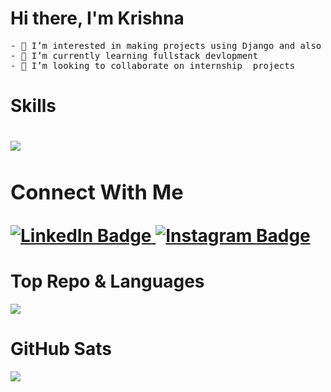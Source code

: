 <p>
  <h1>Hi there, I'm Krishna</h1>
  <pre>
- 👀 I’m interested in making projects using Django and also ML for Data Science
- 🌱 I’m currently learning fullstack devlopment
- 💞️ I’m looking to collaborate on internship  projects
</pre>
</p>


<!---
coderkrishna2441/coderkrishna2441 is a ✨ special ✨ repository because its `README.md` (this file) appears on your GitHub profile.
You can click the Preview link to take a look at your changes.
--->

<p>
  <h1> Skills <h1>
    <a href="https://skillicons.dev">
      <img src="https://skillicons.dev/icons?i=css,html,js,django" />
    </a>
</p>

<div id="badges">
  <h3>Connect With Me</h3>
  <a href="https://www.linkedin.com/in/krishna-sharma-09517a251/">
    <img src="https://img.shields.io/badge/LinkedIn-blue?style=for-the-badge&logo=linkedin&logoColor=white" alt="LinkedIn Badge"/>
  </a>
  <a href="https://www.instagram.com/krishna_sharma2408?igsh=MTNic2Z4d3N0MDQ2cw==">
    <img src="https://img.shields.io/badge/Instagram-red?style=for-the-badge&logo=instagram&logoColor=white" alt="Instagram Badge"/>
  </a>
</div>

<p>
  <h1> Top Repo & Languages</h1>
  <img src="https://github-readme-stats.vercel.app/api/top-langs/?username=coderkrishna2441&layout=compact&theme=vision-friendly-dark"/>
</p>

<p>
  <h1>GitHub Sats</h1>
  <img src="http://github-readme-streak-stats.herokuapp.com?user=coderkrishna2441&theme=dark&background=000000"/>
</p>
